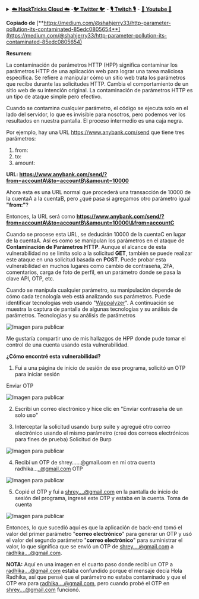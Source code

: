 <details>

<summary><a href="https://cloud.hacktricks.xyz/pentesting-cloud/pentesting-cloud-methodology"><strong>☁️ HackTricks Cloud ☁️</strong></a> -<a href="https://twitter.com/hacktricks_live"><strong>🐦 Twitter 🐦</strong></a> - <a href="https://www.twitch.tv/hacktricks_live/schedule"><strong>🎙️ Twitch 🎙️</strong></a> - <a href="https://www.youtube.com/@hacktricks_LIVE"><strong>🎥 Youtube 🎥</strong></a></summary>

- ¿Trabajas en una empresa de ciberseguridad? ¿Quieres ver tu empresa anunciada en HackTricks? ¿O quieres tener acceso a la última versión de PEASS o descargar HackTricks en PDF? ¡Consulta los [PLANES DE SUSCRIPCIÓN](https://github.com/sponsors/carlospolop)!

- Descubre [**The PEASS Family**](https://opensea.io/collection/the-peass-family), nuestra colección exclusiva de [**NFTs**](https://opensea.io/collection/the-peass-family)

- Obtén el [**swag oficial de PEASS y HackTricks**](https://peass.creator-spring.com)

- **Únete al** [**💬**](https://emojipedia.org/speech-balloon/) [**grupo de Discord**](https://discord.gg/hRep4RUj7f) o al [**grupo de telegram**](https://t.me/peass) o **sígueme en** **Twitter** [**🐦**](https://github.com/carlospolop/hacktricks/tree/7af18b62b3bdc423e11444677a6a73d4043511e9/\[https:/emojipedia.org/bird/README.md)[**@carlospolopm**](https://twitter.com/hacktricks_live)**.**

- **Comparte tus trucos de hacking enviando PR a los repositorios [hacktricks](https://github.com/carlospolop/hacktricks) y [hacktricks-cloud](https://github.com/carlospolop/hacktricks-cloud)**.

</details>


**Copiado de** [**https://medium.com/@shahjerry33/http-parameter-pollution-its-contaminated-85edc0805654**](https://medium.com/@shahjerry33/http-parameter-pollution-its-contaminated-85edc0805654)

**Resumen:**

La contaminación de parámetros HTTP (HPP) significa contaminar los parámetros HTTP de una aplicación web para lograr una tarea maliciosa específica. Se refiere a manipular cómo un sitio web trata los parámetros que recibe durante las solicitudes HTTP. Cambia el comportamiento de un sitio web de su intención original. La contaminación de parámetros HTTP es un tipo de ataque simple pero efectivo.

Cuando se contamina cualquier parámetro, el código se ejecuta solo en el lado del servidor, lo que es invisible para nosotros, pero podemos ver los resultados en nuestra pantalla. El proceso intermedio es una caja negra.

Por ejemplo, hay una URL https://www.anybank.com/send que tiene tres parámetros:

1. from:
2. to:
3. amount:

**URL: https://www.anybank.com/send/?from=accountA\&to=accountB\&amount=10000**

Ahora esta es una URL normal que procederá una transacción de 10000 de la cuentaA a la cuentaB, pero ¿qué pasa si agregamos otro parámetro igual **"from:"**?

Entonces, la URL será como **https://www.anybank.com/send/?from=accountA\&to=accountB\&amount=10000\&from=accountC**

Cuando se procese esta URL, se deducirán 10000 de la cuentaC en lugar de la cuentaA. Así es como se manipulan los parámetros en el ataque de **Contaminación de Parámetros HTTP**. Aunque el alcance de esta vulnerabilidad no se limita solo a la solicitud **GET**, también se puede realizar este ataque en una solicitud basada en **POST**. Puede probar esta vulnerabilidad en muchos lugares como cambio de contraseña, 2FA, comentarios, carga de foto de perfil, en un parámetro donde se pasa la clave API, OTP, etc.

Cuando se manipula cualquier parámetro, su manipulación depende de cómo cada tecnología web está analizando sus parámetros. Puede identificar tecnologías web usando "[Wappalyzer](https://addons.mozilla.org/en-US/firefox/addon/wappalyzer/)". A continuación se muestra la captura de pantalla de algunas tecnologías y su análisis de parámetros. Tecnologías y su análisis de parámetros

![Imagen para publicar](https://miro.medium.com/max/1760/1\*POs4sP0fQVlPvTH9vw1U-A.jpeg)

Me gustaría compartir uno de mis hallazgos de HPP donde pude tomar el control de una cuenta usando esta vulnerabilidad.

**¿Cómo encontré esta vulnerabilidad?**

1. Fui a una página de inicio de sesión de ese programa, solicitó un OTP para iniciar sesión

Enviar OTP

![Imagen para publicar](https://miro.medium.com/max/600/1\*s-M09yWBylPVEhA6\_e0nSw.jpeg)

2. Escribí un correo electrónico y hice clic en "Enviar contraseña de un solo uso"

3. Interceptar la solicitud usando burp suite y agregué otro correo electrónico usando el mismo parámetro (creé dos correos electrónicos para fines de prueba) Solicitud de Burp

![Imagen para publicar](https://miro.medium.com/max/1737/1\*z\_RpnZyKHLn6B4Lz4ONT3Q.png)

4. Recibí un OTP de shrey……@gmail.com en mi otra cuenta radhika…..@gmail.com OTP

![Imagen para publicar](https://miro.medium.com/max/784/1\*a671GrRtiMYfLUL7nURD8Q.png)

5. Copié el OTP y fui a shrey....@gmail.com en la pantalla de inicio de sesión del programa, ingresé este OTP y estaba en la cuenta. Toma de cuenta

![Imagen para publicar](https://miro.medium.com/max/1698/1\*Ux-ILfCr\_Mk\_xmzzsXwNnA.jpeg)

Entonces, lo que sucedió aquí es que la aplicación de back-end tomó el valor del primer parámetro "**correo electrónico**" para generar un OTP y usó el valor del segundo parámetro "**correo electrónico**" para suministrar el valor, lo que significa que se envió un OTP de shrey....@gmail.com a radhika....@gmail.com.

**NOTA:** Aquí en una imagen en el cuarto paso donde recibí un OTP a radhika....@gmail.com estaba confundido porque el mensaje decía Hola Radhika, así que pensé que el parámetro no estaba contaminado y que el OTP era para radhika....@gmail.com, pero cuando probé el OTP en shrey....@gmail.com funcionó.
